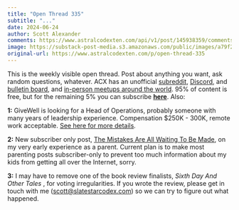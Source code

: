 ```yaml
---
title: "Open Thread 335"
subtitle: "..."
date: 2024-06-24
author: Scott Alexander
comments: https://www.astralcodexten.com/api/v1/post/145938359/comments?&all_comments=true
image: https://substack-post-media.s3.amazonaws.com/public/images/a79f2b1d-f392-41bb-824f-bd8a96e125e0_255x255.webp
original-url: https://www.astralcodexten.com/p/open-thread-335
---
```

This is the weekly visible open thread. Post about anything you want, ask random questions, whatever. ACX has an unofficial [subreddit](https://www.reddit.com/r/slatestarcodex/), [Discord](https://discord.gg/RTKtdut), and [bulletin board](https://www.datasecretslox.com/index.php), and [in-person meetups around the world](https://www.lesswrong.com/community?filters%5B0%5D=SSC). 95% of content is free, but for the remaining 5% you can subscribe **[here](https://astralcodexten.substack.com/subscribe?)**. Also:

**1:** GiveWell is looking for a Head of Operations, probably someone with many years of leadership experience. Compensation $250K - 300K, remote work acceptable. [See here for more details](https://boards.greenhouse.io/givewell/jobs/4048923008?gh_src=173bb58b8us).

**2:** New subscriber only post, [The Mistakes Are All Waiting To Be Made](/p/the-mistakes-are-all-waiting-to-be), on my very early experience as a parent. Current plan is to make most parenting posts subscriber-only to prevent too much information about my kids from getting all over the Internet, sorry.

**3:** I may have to remove one of the book review finalists, _Sixth Day And Other Tales_ , for voting irregularities. If you wrote the review, please get in touch with me (scott@slatestarcodex.com) so we can try to figure out what happened.
